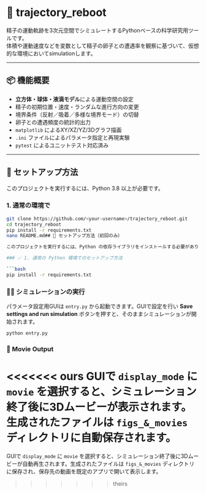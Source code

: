 # 🧬 trajectory_reboot

精子の運動軌跡を3次元空間でシミュレートするPythonベースの科学研究用ツールです。  
体積や運動速度などを変数として精子の卵子との遭遇率を観察に基づいて、仮想的な環境においてsimulationします。

---

## 📦 機能概要

- **立方体・球体・液滴モデル**による運動空間の設定
- 精子の初期位置・速度・ランダムな進行方向の変更
- 境界条件（反射／吸着／多様な境界モード）の切替
- 卵子との遭遇頻度の統計的出力
- `matplotlib` によるXY/XZ/YZ/3Dグラフ描画
- `.ini` ファイルによるパラメータ指定と再現実験
- `pytest` によるユニットテスト対応済み

---

## 🚀 セットアップ方法

このプロジェクトを実行するには、Python 3.8 以上が必要です。

### 1. 通常の環境で

```bash
git clone https://github.com/<your-username>/trajectory_reboot.git
cd trajectory_reboot
pip install -r requirements.txt
nano README.md## 🚀 セットアップ方法（初回のみ）

このプロジェクトを実行するには、Python の依存ライブラリをインストールする必要があります。

### ✅ 1. 通常の Python 環境でのセットアップ方法

```bash
pip install -r requirements.txt
```

### 🏃‍♂️ シミュレーションの実行

パラメータ設定用GUIは `entry.py` から起動できます。GUIで設定を行い
**Save settings and run simulation** ボタンを押すと、そのままシミュレーションが開始されます。

```bash
python entry.py
```

### 🎥 Movie Output

<<<<<<< ours
GUIで `display_mode` に `movie` を選択すると、シミュレーション終了後に3Dムービーが表示されます。生成されたファイルは `figs_&_movies` ディレクトリに自動保存されます。
=======
GUIで `display_mode` に `movie` を選択すると、シミュレーション終了後に3Dムービーが自動再生されます。生成されたファイルは `figs_&_movies` ディレクトリに保存され、保存先の動画を既定のアプリで開いて表示します。
>>>>>>> theirs
